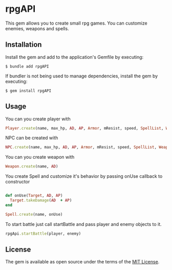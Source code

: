 # rpgAPI

This gem allows you to create small rpg games. You can  customize enemies,
weapons and spells.

## Installation
Install the gem and add to the application's Gemfile by executing:

    $ bundle add rpgAPI

If bundler is not being used to manage dependencies, install the gem by executing:

    $ gem install rpgAPI

## Usage

You can you create player with

```ruby
Player.create(name, max_hp, AD, AP, Armor, mResist, speed, SpellList, Weapon)
```

NPC can be created with

```ruby
NPC.create(name, max_hp, AD, AP, Armor, mResist, speed, SpellList, Weapon)
```

You can you create weapon with
```ruby
Weapon.create(name, AD)
```

You create Spell and customize it's behavior by passing onUse callback to constructor

```ruby

def onUse(Target, AD, AP)
  Target.takeDamage(AD  + AP)
end

Spell.create(name, onUse)
```

To start battle just call  startBattle and pass player and enemy objects to it.

```ruby
rpgApi.startBattle(player, enemy)
```

## License

The gem is available as open source under the terms of the [MIT License](https://opensource.org/licenses/MIT).

